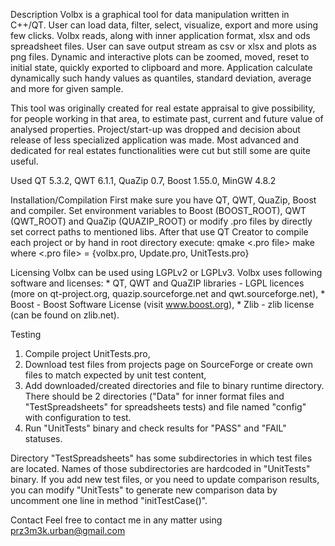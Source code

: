 Description
Volbx is a graphical tool for data manipulation written in C++/QT. User can 
load data, filter, select, visualize, export and more using few clicks. 
Volbx reads, along with inner application format, xlsx and ods spreadsheet files. 
User can save output stream as csv or xlsx and plots as png files.
Dynamic and interactive plots can be zoomed, moved, reset to initial state, 
quickly exported to clipboard and more. Application calculate dynamically such 
handy values as quantiles, standard deviation, average and more for given sample.

This tool was originally created for real estate appraisal to give possibility, 
for people working in that area, to estimate past, current and future value of 
analysed properties. Project/start-up was dropped and decision about release of 
less specialized application was made. Most advanced and dedicated for real 
estates functionalities were cut but still some are quite useful.

Used QT 5.3.2, QWT 6.1.1, QuaZip 0.7, Boost 1.55.0, MinGW 4.8.2


Installation/Compilation
First make sure you have QT, QWT, QuaZip, Boost and compiler. Set environment 
variables to Boost (BOOST_ROOT), QWT (QWT_ROOT) and QuaZip (QUAZIP_ROOT) or 
modify .pro files by directly set correct paths to mentioned libs.
After that use QT Creator to compile each project or by hand in root directory execute:
qmake <.pro file>
make
where <.pro file> = {volbx.pro, Update.pro, UnitTests.pro}


Licensing
Volbx can be used using LGPLv2 or LGPLv3. 
Volbx uses following software and licenses:
    * QT, QWT and QuaZIP libraries - LGPL licences (more on qt-project.org, 
    quazip.sourceforge.net and qwt.sourceforge.net),
    * Boost - Boost Software License (visit www.boost.org),
    * Zlib - zlib license (can be found on zlib.net).


Testing
1) Compile project UnitTests.pro,
2) Download test files from projects page on SourceForge or create own files to 
match expected by unit test content,
3) Add downloaded/created directories and file to binary runtime directory. 
There should be 2 directories ("Data" for inner format files and "TestSpreadsheets" 
for spreadsheets tests) and file named "config" with configuration to test.
4) Run "UnitTests" binary and check results for "PASS" and "FAIL" statuses.

Directory "TestSpreadsheets" has some subdirectories in which test files are located. 
Names of those subdirectories are hardcoded in "UnitTests" binary. If you add new test 
files, or you need to update comparison results, you can modify "UnitTests" to generate 
new comparison data by uncomment one line in method "initTestCase()".


Contact
Feel free to contact me in any matter using prz3m3k.urban@gmail.com

